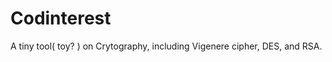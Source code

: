 Codinterest
===========

A tiny tool( toy? ) on Crytography, including Vigenere cipher, DES, and RSA.